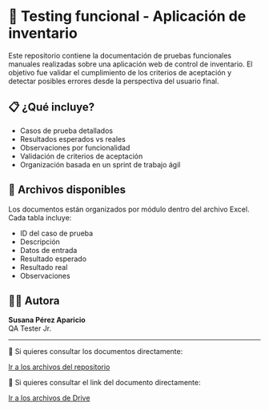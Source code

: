 # 🧪 Testing funcional - Aplicación de inventario

Este repositorio contiene la documentación de pruebas funcionales manuales realizadas sobre una aplicación web de control de inventario. El objetivo fue validar el cumplimiento de los criterios de aceptación y detectar posibles errores desde la perspectiva del usuario final.

## 📋 ¿Qué incluye?
- Casos de prueba detallados
- Resultados esperados vs reales
- Observaciones por funcionalidad
- Validación de criterios de aceptación
- Organización basada en un sprint de trabajo ágil

## 📂 Archivos disponibles
Los documentos están organizados por módulo dentro del archivo Excel. Cada tabla incluye:
- ID del caso de prueba
- Descripción
- Datos de entrada
- Resultado esperado
- Resultado real
- Observaciones

## 👩‍💻 Autora
**Susana Pérez Aparicio**  
QA Tester Jr.

---

🔗 Si quieres consultar los documentos directamente:  

[Ir a los archivos del repositorio](https://github.com/susy05399/testing-funcional-inventario/tree/main/docs)

🔗 Si quieres consultar el link del documento directamente:

[Ir a los archivos de Drive](https://docs.google.com/spreadsheets/d/1hM57t_a_QQQCo3LjBD63332rmsH6QCfe/edit?gid=1899960451#gid=1899960451)
